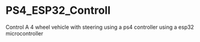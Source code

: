# PS4_ESP32_Controll
Control A 4 wheel vehicle with steering using a ps4 controller using a esp32 microcontroller 

